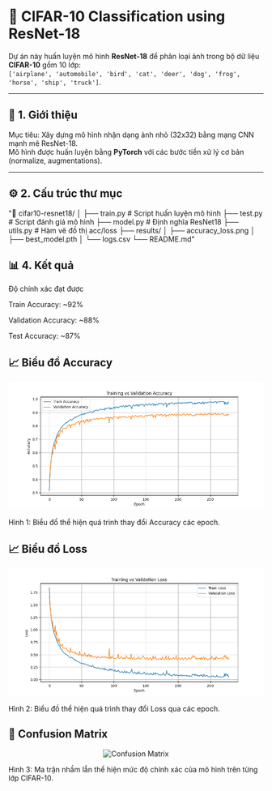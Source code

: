 # 🧠 CIFAR-10 Classification using ResNet-18

Dự án này huấn luyện mô hình **ResNet-18** để phân loại ảnh trong bộ dữ liệu **CIFAR-10** gồm 10 lớp:  
`['airplane', 'automobile', 'bird', 'cat', 'deer', 'dog', 'frog', 'horse', 'ship', 'truck']`.

---

## 🚀 1. Giới thiệu

Mục tiêu: Xây dựng mô hình nhận dạng ảnh nhỏ (32x32) bằng mạng CNN mạnh mẽ ResNet-18.  
Mô hình được huấn luyện bằng **PyTorch** với các bước tiền xử lý cơ bản (normalize, augmentations).

---

## ⚙️ 2. Cấu trúc thư mục
"📁 cifar10-resnet18/
│
├── train.py # Script huấn luyện mô hình
├── test.py # Script đánh giá mô hình
├── model.py # Định nghĩa ResNet18
├── utils.py # Hàm vẽ đồ thị acc/loss
├── results/
│ ├── accuracy_loss.png
│ ├── best_model.pth
│ └── logs.csv
└── README.md"

## 📊 4. Kết quả
Độ chính xác đạt được

Train Accuracy: ~92%

Validation Accuracy: ~88%

Test Accuracy: ~87%
## 📈 Biểu đồ Accuracy
<p align="center"> <img src="Image/accuracy.png" width="650" alt="Accuracy Graph"/> </p>

Hình 1: Biểu đồ thể hiện quá trình thay đổi Accuracy các epoch.

## 📈 Biểu đồ Loss
<p align="center"> <img src="Image/loss.png" width="650" alt="Loss Graph"/> </p>
Hình 2: Biểu đồ thể hiện quá trình thay đổi Loss qua các epoch.

## 🧩 Confusion Matrix
<p align="center"> <img src="results/confusion_matrix.png" width="650" alt="Confusion Matrix"/> </p>

Hình 3: Ma trận nhầm lẫn thể hiện mức độ chính xác của mô hình trên từng lớp CIFAR-10.
